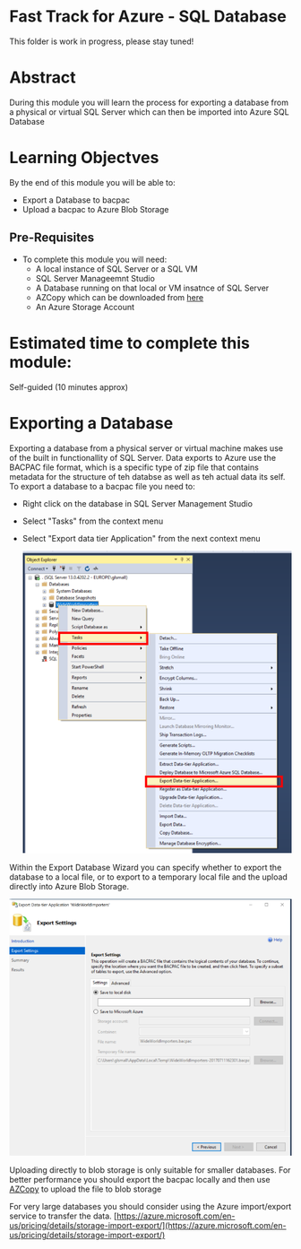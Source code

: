 # Fast Track for Azure - SQL Database

This folder is work in progress, please stay tuned! 

# Abstract

During this module you will learn the process for exporting a database from a physical or virtual SQL Server which can then be imported into Azure SQL Database

# Learning Objectves

By the end of this module you will be able to:

* Export a Database to bacpac
* Upload a bacpac to Azure Blob Storage

## Pre-Requisites

* To complete this module you will need:
    * A local instance of SQL Server or a SQL VM
    * SQL Server Manageemnt Studio
    * A Database running on that local or VM insatnce of SQL Server
    * AZCopy which can be downloaded from [here](https://docs.microsoft.com/en-us/azure/storage/storage-use-azcopy)
    * An Azure Storage Account

# Estimated time to complete this module:
Self-guided (10 minutes approx)

# Exporting a Database

Exporting a database from a physical server or virtual machine makes use of the built in functionallity of SQL Server.  Data exports to Azure use the BACPAC file format, which is a specific type of zip file that contains metadata for the structure of teh databse as well as teh actual data its self.  To export a database to a bacpac file you need to:

* Right click on the database in SQL Server Management Studio
* Select "Tasks" from the context menu
* Select "Export data tier Application" from the next context menu

    ![Screenshot](/Images/SQLDB-exportdb.png)

Within the Export Database Wizard you can specify whether to export the database to a local file, or to export to a temporary local file and the upload directly into Azure Blob Storage.

![Screenshot](/Images/SQLDB-Export-DB-wizard.png)

Uploading directly to blob storage is only suitable for smaller databases.  For better performance you should export the bacpac locally and then use [AZCopy](https://docs.microsoft.com/en-us/azure/storage/storage-use-azcopy) to upload the file to blob storage

For very large databases you should consider using the Azure import/export service to transfer the data. [https://azure.microsoft.com/en-us/pricing/details/storage-import-export/](https://azure.microsoft.com/en-us/pricing/details/storage-import-export/)

